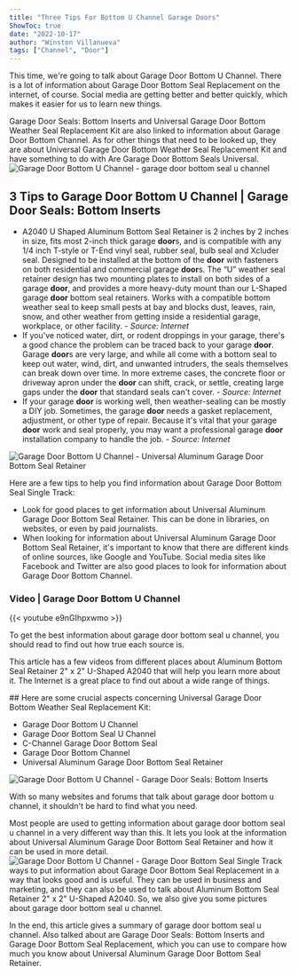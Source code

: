 ```yaml
---
title: "Three Tips For Bottom U Channel Garage Doors"
ShowToc: true 
date: "2022-10-17"
author: "Winston Villanueva" 
tags: ["Channel", "Door"]
---
```


	
This time, we're going to talk about Garage Door Bottom U Channel. There is a lot of information about Garage Door Bottom Seal Replacement on the internet, of course. Social media are getting better and better quickly, which makes it easier for us to learn new things.

Garage Door Seals: Bottom Inserts and Universal Garage Door Bottom Weather Seal Replacement Kit are also linked to information about Garage Door Bottom Channel. As for other things that need to be looked up, they are about Universal Garage Door Bottom Weather Seal Replacement Kit and have something to do with Are Garage Door Bottom Seals Universal.
<img loading="lazy" src="http://www.garinet.com/webstore/products/banner_garifuna_car_041204.jpg" onerror="this.onerror=null;this.src='https://blogger.googleusercontent.com/img/a/AVvXsEhe7F7TRXHtjiKvHb5vS7DmnxvpHiDyoYyYvm1nHB3Qp2_w3BnM6A2eq4v7FYxCC9bfZt3a9vIMtAYEKUiaDQbHMg-ViyGmRIj39MLp0bGFfgfYw1Dc9q_H-T0wiTm3l0Uq42dETrN9eC8aGJ9_IORZsxST1AcLR7np1koOfcc7tnHa4S8Mwz_xD9d0=s16000';" alt="Garage Door Bottom U Channel - garage door bottom seal u channel" >

## 3 Tips to Garage Door Bottom U Channel | Garage Door Seals: Bottom Inserts
-   A2040 U Shaped Aluminum Bottom Seal Retainer is 2 inches by 2 inches in size, fits most 2-inch thick garage **door**s, and is compatible with any 1/4 inch T-style or T-End vinyl seal, rubber seal, bulb seal and Xcluder seal. Designed to be installed at the bottom of the **door** with fasteners on both residential and commercial garage **door**s. The “U” weather seal retainer design has two mounting plates to install on both sides of a garage **door**, and provides a more heavy-duty mount than our L-Shaped garage **door** bottom seal retainers. Works with a compatible bottom weather seal to keep small pests at bay and blocks dust, leaves, rain, snow, and other weather from getting inside a residential garage, workplace, or other facility. - <cite>Source: Internet</cite>
-   If you've noticed water, dirt, or rodent droppings in your garage, there's a good chance the problem can be traced back to your garage **door**. Garage **door**s are very large, and while all come with a bottom seal to keep out water, wind, dirt, and unwanted intruders, the seals themselves can break down over time. In more extreme cases, the concrete floor or driveway apron under the **door** can shift, crack, or settle, creating large gaps under the **door** that standard seals can't cover. - <cite>Source: Internet</cite>
-   If your garage **door** is working well, then weather-sealing can be mostly a DIY job. Sometimes, the garage **door** needs a gasket replacement, adjustment, or other type of repair. Because it's vital that your garage **door** work and seal properly, you may want a professional garage **door** installation company to handle the job. - <cite>Source: Internet</cite>


<img loading="lazy" src="http://www.sliding-doorstuff.co.uk/graphics/products/cache/s_800_600_vp4xr7.jpg" onerror="this.onerror=null;this.src='https://blogger.googleusercontent.com/img/a/AVvXsEhe7F7TRXHtjiKvHb5vS7DmnxvpHiDyoYyYvm1nHB3Qp2_w3BnM6A2eq4v7FYxCC9bfZt3a9vIMtAYEKUiaDQbHMg-ViyGmRIj39MLp0bGFfgfYw1Dc9q_H-T0wiTm3l0Uq42dETrN9eC8aGJ9_IORZsxST1AcLR7np1koOfcc7tnHa4S8Mwz_xD9d0=s16000';" alt="Garage Door Bottom U Channel - Universal Aluminum Garage Door Bottom Seal Retainer" >

Here are a few tips to help you find information about Garage Door Bottom Seal Single Track:
- Look for good places to get information about Universal Aluminum Garage Door Bottom Seal Retainer. This can be done in libraries, on websites, or even by paid journalists.
- When looking for information about Universal Aluminum Garage Door Bottom Seal Retainer, it's important to know that there are different kinds of online sources, like Google and YouTube. Social media sites like Facebook and Twitter are also good places to look for information about Garage Door Bottom Channel.

### Video | Garage Door Bottom U Channel
{{< youtube e9nGIhpxwmo >}} 

To get the best information about garage door bottom seal u channel, you should read to find out how true each source is.

This article has a few videos from different places about Aluminum Bottom Seal Retainer 2" x 2" U-Shaped A2040 that will help you learn more about it. The Internet is a great place to find out about a wide range of things.
<script async="async" data-cfasync="false" src="//normallydemandedalter.com/fe63df3c5408708b15d8dc3d9b206b31/invoke.js"></script>
<div id="container-fe63df3c5408708b15d8dc3d9b206b31"></div>
## Here are some crucial aspects concerning Universal Garage Door Bottom Weather Seal Replacement Kit:

- Garage Door Bottom U Channel
- Garage Door Bottom Seal U Channel
- C-Channel Garage Door Bottom Seal
- Garage Door Bottom Channel
- Universal Aluminum Garage Door Bottom Seal Retainer

 <img loading="lazy" src="https://assets.suredone.com/1742/media-pics/192321-insulated-wire-ferrules-6-12-10-gauge-wire-lot-of-390.jpg" onerror="this.onerror=null;this.src='https://blogger.googleusercontent.com/img/a/AVvXsEhe7F7TRXHtjiKvHb5vS7DmnxvpHiDyoYyYvm1nHB3Qp2_w3BnM6A2eq4v7FYxCC9bfZt3a9vIMtAYEKUiaDQbHMg-ViyGmRIj39MLp0bGFfgfYw1Dc9q_H-T0wiTm3l0Uq42dETrN9eC8aGJ9_IORZsxST1AcLR7np1koOfcc7tnHa4S8Mwz_xD9d0=s16000';" alt="Garage Door Bottom U Channel - Garage Door Seals: Bottom Inserts" >

With so many websites and forums that talk about garage door bottom u channel, it shouldn't be hard to find what you need.

Most people are used to getting information about garage door bottom seal u channel in a very different way than this. It lets you look at the information about Universal Aluminum Garage Door Bottom Seal Retainer and how it can be used in more detail.
<img loading="lazy" src="https://www.rjspix.com/img/s/v-10/p2845913622-6.jpg" onerror="this.onerror=null;this.src='https://blogger.googleusercontent.com/img/a/AVvXsEhe7F7TRXHtjiKvHb5vS7DmnxvpHiDyoYyYvm1nHB3Qp2_w3BnM6A2eq4v7FYxCC9bfZt3a9vIMtAYEKUiaDQbHMg-ViyGmRIj39MLp0bGFfgfYw1Dc9q_H-T0wiTm3l0Uq42dETrN9eC8aGJ9_IORZsxST1AcLR7np1koOfcc7tnHa4S8Mwz_xD9d0=s16000';" alt="Garage Door Bottom U Channel - Garage Door Bottom Seal Single Track" >
ways to put information about Garage Door Bottom Seal Replacement in a way that looks good and is useful. They can be used in business and marketing, and they can also be used to talk about Aluminum Bottom Seal Retainer 2" x 2" U-Shaped A2040. So, we also give you some pictures about garage door bottom seal u channel.

In the end, this article gives a summary of garage door bottom seal u channel. Also talked about are Garage Door Seals: Bottom Inserts and Garage Door Bottom Seal Replacement, which you can use to compare how much you know about Universal Aluminum Garage Door Bottom Seal Retainer.
	
	
	
	

